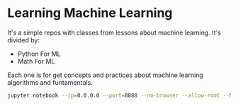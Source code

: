 # Learning Machine Learning

It's a simple repos with classes from lessons about machine learning. It's divided by:

- Python For ML
- Math For ML

Each one is for get concepts and practices about machine learning algorithms and funtamentals.

```bash
jupyter notebook --ip=0.0.0.0 --port=8888 --no-browser --allow-root --NotebookApp.token='' --NotebookApp.password=''
```
